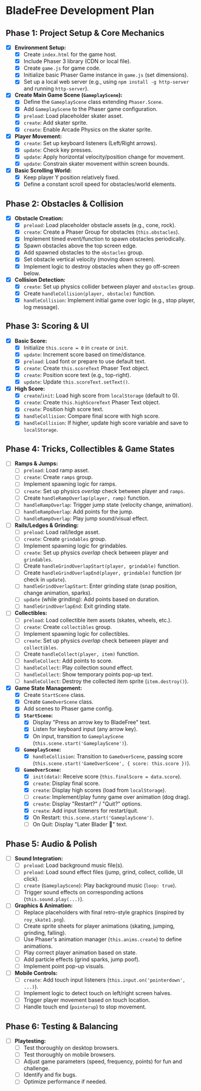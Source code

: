 # BladeFree Development Plan

## Phase 1: Project Setup & Core Mechanics

- [x] **Environment Setup:**
    - [x] Create `index.html` for the game host.
    - [x] Include Phaser 3 library (CDN or local file).
    - [x] Create `game.js` for game code.
    - [x] Initialize basic Phaser Game instance in `game.js` (set dimensions).
    - [x] Set up a local web server (e.g., using `npm install -g http-server` and running `http-server`).
- [x] **Create Main Game Scene (`GameplayScene`):**
    - [x] Define the `GameplayScene` class extending `Phaser.Scene`.
    - [x] Add `GameplayScene` to the Phaser game configuration.
    - [x] `preload`: Load placeholder skater asset.
    - [x] `create`: Add skater sprite.
    - [x] `create`: Enable Arcade Physics on the skater sprite.
- [x] **Player Movement:**
    - [x] `create`: Set up keyboard listeners (Left/Right arrows).
    - [x] `update`: Check key presses.
    - [x] `update`: Apply horizontal velocity/position change for movement.
    - [x] `update`: Constrain skater movement within screen bounds.
- [x] **Basic Scrolling World:**
    - [x] Keep player Y position relatively fixed.
    - [x] Define a constant scroll speed for obstacles/world elements.

## Phase 2: Obstacles & Collision

- [x] **Obstacle Creation:**
    - [x] `preload`: Load placeholder obstacle assets (e.g., cone, rock).
    - [x] `create`: Create a Phaser Group for obstacles (`this.obstacles`).
    - [x] Implement timed event/function to spawn obstacles periodically.
    - [x] Spawn obstacles above the top screen edge.
    - [x] Add spawned obstacles to the `obstacles` group.
    - [x] Set obstacle vertical velocity (moving down screen).
    - [x] Implement logic to destroy obstacles when they go off-screen below.
- [x] **Collision Detection:**
    - [x] `create`: Set up physics collider between player and `obstacles` group.
    - [x] Create `handleCollision(player, obstacle)` function.
    - [x] `handleCollision`: Implement initial game over logic (e.g., stop player, log message).

## Phase 3: Scoring & UI

- [x] **Basic Score:**
    - [x] Initialize `this.score = 0` in `create` or `init`.
    - [x] `update`: Increment score based on time/distance.
    - [x] `preload`: Load font or prepare to use default text.
    - [x] `create`: Create `this.scoreText` Phaser Text object.
    - [x] `create`: Position score text (e.g., top-right).
    - [x] `update`: Update `this.scoreText.setText()`.
- [x] **High Score:**
    - [x] `create`/`init`: Load high score from `localStorage` (default to 0).
    - [x] `create`: Create `this.highScoreText` Phaser Text object.
    - [x] `create`: Position high score text.
    - [x] `handleCollision`: Compare final score with high score.
    - [x] `handleCollision`: If higher, update high score variable and save to `localStorage`.

## Phase 4: Tricks, Collectibles & Game States

- [ ] **Ramps & Jumps:**
    - [ ] `preload`: Load ramp asset.
    - [ ] `create`: Create `ramps` group.
    - [ ] Implement spawning logic for ramps.
    - [ ] `create`: Set up physics *overlap* check between player and `ramps`.
    - [ ] Create `handleRampOverlap(player, ramp)` function.
    - [ ] `handleRampOverlap`: Trigger jump state (velocity change, animation).
    - [ ] `handleRampOverlap`: Add points for the jump.
    - [ ] `handleRampOverlap`: Play jump sound/visual effect.
- [ ] **Rails/Ledges & Grinding:**
    - [ ] `preload`: Load rail/ledge asset.
    - [ ] `create`: Create `grindables` group.
    - [ ] Implement spawning logic for grindables.
    - [ ] `create`: Set up physics *overlap* check between player and `grindables`.
    - [ ] Create `handleGrindOverlapStart(player, grindable)` function.
    - [ ] Create `handleGrindOverlapEnd(player, grindable)` function (or check in `update`).
    - [ ] `handleGrindOverlapStart`: Enter grinding state (snap position, change animation, sparks).
    - [ ] `update` (while grinding): Add points based on duration.
    - [ ] `handleGrindOverlapEnd`: Exit grinding state.
- [ ] **Collectibles:**
    - [ ] `preload`: Load collectible item assets (skates, wheels, etc.).
    - [ ] `create`: Create `collectibles` group.
    - [ ] Implement spawning logic for collectibles.
    - [ ] `create`: Set up physics *overlap* check between player and `collectibles`.
    - [ ] Create `handleCollect(player, item)` function.
    - [ ] `handleCollect`: Add points to score.
    - [ ] `handleCollect`: Play collection sound effect.
    - [ ] `handleCollect`: Show temporary points pop-up text.
    - [ ] `handleCollect`: Destroy the collected item sprite (`item.destroy()`).
- [x] **Game State Management:**
    - [x] Create `StartScene` class.
    - [x] Create `GameOverScene` class.
    - [x] Add scenes to Phaser game config.
    - [x] **`StartScene`:**
        - [x] Display "Press an arrow key to BladeFree" text.
        - [x] Listen for keyboard input (any arrow key).
        - [x] On input, transition to `GameplayScene` (`this.scene.start('GameplayScene')`).
    - [x] **`GameplayScene`:**
        - [x] `handleCollision`: Transition to `GameOverScene`, passing score (`this.scene.start('GameOverScene', { score: this.score })`).
    - [x] **`GameOverScene`:**
        - [x] `init(data)`: Receive score (`this.finalScore = data.score`).
        - [x] `create`: Display final score.
        - [x] `create`: Display high scores (load from `localStorage`).
        - [ ] `create`: Implement/play funny game over animation (dog drag).
        - [x] `create`: Display "Restart?" / "Quit?" options.
        - [x] `create`: Add input listeners for restart/quit.
        - [x] On Restart: `this.scene.start('GameplayScene')`.
        - [ ] On Quit: Display "Later Blader 🤙" text.

## Phase 5: Audio & Polish

- [ ] **Sound Integration:**
    - [ ] `preload`: Load background music file(s).
    - [ ] `preload`: Load sound effect files (jump, grind, collect, collide, UI click).
    - [ ] `create` (`GameplayScene`): Play background music (`loop: true`).
    - [ ] Trigger sound effects on corresponding actions (`this.sound.play(...)`).
- [ ] **Graphics & Animation:**
    - [ ] Replace placeholders with final retro-style graphics (inspired by `roy_skate1.png`).
    - [ ] Create sprite sheets for player animations (skating, jumping, grinding, falling).
    - [ ] Use Phaser's animation manager (`this.anims.create`) to define animations.
    - [ ] Play correct player animation based on state.
    - [ ] Add particle effects (grind sparks, jump poof).
    - [ ] Implement point pop-up visuals.
- [ ] **Mobile Controls:**
    - [ ] `create`: Add touch input listeners (`this.input.on('pointerdown', ...)`).
    - [ ] Implement logic to detect touch on left/right screen halves.
    - [ ] Trigger player movement based on touch location.
    - [ ] Handle touch end (`pointerup`) to stop movement.

## Phase 6: Testing & Balancing

- [ ] **Playtesting:**
    - [ ] Test thoroughly on desktop browsers.
    - [ ] Test thoroughly on mobile browsers.
    - [ ] Adjust game parameters (speed, frequency, points) for fun and challenge.
    - [ ] Identify and fix bugs.
    - [ ] Optimize performance if needed.
